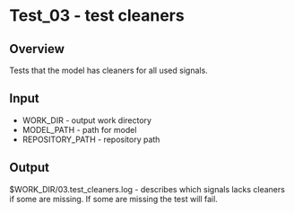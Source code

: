 # Test_03 - test cleaners

## Overview
Tests that the model has cleaners for all used signals.

## Input
- WORK_DIR - output work directory
- MODEL_PATH - path for model
- REPOSITORY_PATH - repository path

## Output
$WORK_DIR/03.test_cleaners.log - describes which signals lacks cleaners if some are missing. If some are missing the test will fail.
